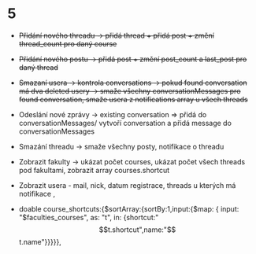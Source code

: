 # 5

- ~~Přidání nového threadu -> přidá thread + přidá post + změní thread_count pro daný course~~
- ~~Přidání nového postu -> přidá post + změní post_count a last_post pro daný thread~~
- ~~Smazaní usera -> kontrola conversations -> pokud found conversation má dva deleted usery -> smaže všechny conversationMessages pro found conversation, smaže usera z notifications array u všech threads~~
- Odeslání nové zprávy -> existing conversation => přidá do conversationMessages/ vytvoří conversation a přidá message do conversationMessages
- Smazání threadu -> smaže všechny posty, notifikace o threadu


- Zobrazit fakulty -> ukázat počet courses, ukázat počet všech threads pod fakultami, zobrazit array courses.shortcut

- Zobrazit usera - mail, nick, datum registrace, threads u kterých má notifikace , 

- doable course_shortcuts:{$sortArray:{sortBy:1,input:{$map: { input: "$faculties_courses", as: "t", in: {shortcut:"$$t.shortcut",name:"$$t.name"}}}}},